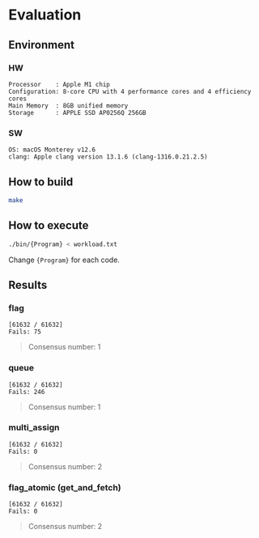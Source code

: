 # Evaluation
## Environment
### HW
```
Processor    : Apple M1 chip
Configuration: 8-core CPU with 4 perform­ance cores and 4 efficiency cores
Main Memory  : 8GB unified memory
Storage      : APPLE SSD AP0256Q 256GB
```
### SW
```
OS: macOS Monterey v12.6
clang: Apple clang version 13.1.6 (clang-1316.0.21.2.5)
```
## How to build
```sh
make
```
## How to execute
```sh
./bin/{Program} < workload.txt
```
Change `{Program}` for each code.

## Results
### flag
```
[61632 / 61632]
Fails: 75
```
> Consensus number: 1
### queue
```
[61632 / 61632]
Fails: 246
```
> Consensus number: 1
### multi_assign
```
[61632 / 61632]
Fails: 0
```
> Consensus number: 2
### flag_atomic (get_and_fetch)
```
[61632 / 61632]
Fails: 0
```
> Consensus number: 2
